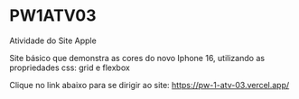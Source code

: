 # PW1ATV03
Atividade do Site Apple

Site básico que demonstra as cores do novo Iphone 16, utilizando as propriedades css: grid e flexbox

Clique no link abaixo para se dirigir ao site:
https://pw-1-atv-03.vercel.app/
